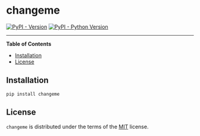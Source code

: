 # changeme

[![PyPI - Version](https://img.shields.io/pypi/v/changeme.svg)](https://pypi.org/project/changeme)
[![PyPI - Python Version](https://img.shields.io/pypi/pyversions/changeme.svg)](https://pypi.org/project/changeme)

-----

**Table of Contents**

- [Installation](#installation)
- [License](#license)

## Installation

```console
pip install changeme
```

## License

`changeme` is distributed under the terms of the [MIT](https://spdx.org/licenses/MIT.html) license.
